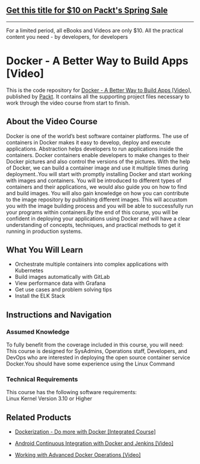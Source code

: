 ## [Get this title for $10 on Packt's Spring Sale](https://www.packt.com/V08785?utm_source=github&utm_medium=packt-github-repo&utm_campaign=spring_10_dollar_2022)
-----
For a limited period, all eBooks and Videos are only $10. All the practical content you need \- by developers, for developers

# Docker - A Better Way to Build Apps [Video]
This is the code repository for [Docker - A Better Way to Build Apps [Video]](https://www.packtpub.com/virtualization-and-cloud/docker-better-way-build-apps-video?utm_source=github&utm_medium=repository&utm_campaign=9781788474009), published by [Packt](https://www.packtpub.com/?utm_source=github). It contains all the supporting project files necessary to work through the video course from start to finish.
## About the Video Course
Docker is one of the world’s best software container platforms. The use of containers in Docker makes it easy to develop, deploy and execute applications. Abstraction helps developers to run applications inside the containers. Docker containers enable developers to make changes to their Docker pictures and also control the versions of the pictures. With the help of Docker, we can build a container image and use it multiple times during deployment..You will start with promptly installing Docker and start working with images and containers. You will be introduced to different types of containers and their applications, we would also guide you on how to find and build images. You will also gain knowledge on how you can contribute to the image repository by publishing different images. This will accustom you with the image building process and you will be able to successfully run your programs within containers.By the end of this course, you will be confident in deploying your applications using Docker and will have a clear understanding of concepts, techniques, and practical methods to get it running in production systems.

<H2>What You Will Learn</H2>
<DIV class=book-info-will-learn-text>
<UL>
<LI>Orchestrate multiple containers into complex applications with Kubernetes 
<LI>Build images automatically with GitLab 
<LI>View performance data with Grafana 
<LI>Get use cases and problem solving tips 
<LI>Install the ELK Stack </LI></UL></DIV>

## Instructions and Navigation
### Assumed Knowledge
To fully benefit from the coverage included in this course, you will need:<br/>
This course is designed for SysAdmins, Operations staff, Developers, and DevOps who are interested in deploying the open source container service Docker.You should have some experience using the Linux Command
### Technical Requirements
This course has the following software requirements:<br/>
Linux Kernel Version 3.10 or Higher

## Related Products
* [Dockerization - Do more with Docker [Integrated Course]](https://www.packtpub.com/virtualization-and-cloud/dockerization-do-more-docker-integrated-course?utm_source=github&utm_medium=repository&utm_campaign=9781788394857)

* [Android Continuous Integration with Docker and Jenkins [Video]](https://www.packtpub.com/application-development/android-continuous-integration-docker-and-jenkins-video?utm_source=github&utm_medium=repository&utm_campaign=9781838556211)

* [Working with Advanced Docker Operations [Video]](https://www.packtpub.com/virtualization-and-cloud/working-advanced-docker-operations-video?utm_source=github&utm_medium=repository&utm_campaign=9781788471695)

